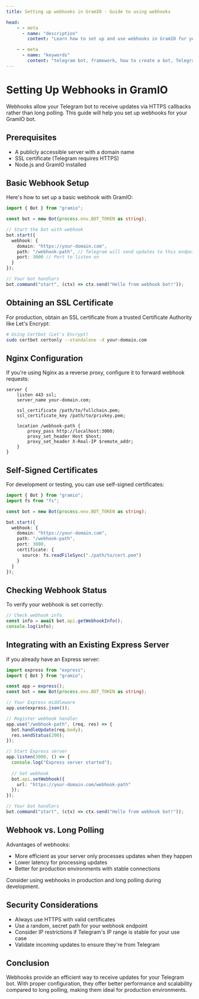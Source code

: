 ```yaml
---
title: Setting up webhooks in GramIO - Guide to using webhooks

head:
    - - meta
      - name: "description"
        content: "Learn how to set up and use webhooks in GramIO for your Telegram bot. This guide covers webhook configuration, HTTPS setup, Nginx configuration, and security considerations."

    - - meta
      - name: "keywords"
        content: "telegram bot, framework, how to create a bot, Telegram, Telegram Bot API, GramIO, TypeScript, JavaScript, Node.JS, Nodejs, Deno, Bun, webhook, HTTPS, SSL certificates, Nginx setup, Express integration, server configuration, webhook vs polling, bot updates, webhook security, setWebhook, serverless webhooks, self-signed certificates"
---
```


# Setting Up Webhooks in GramIO

Webhooks allow your Telegram bot to receive updates via HTTPS callbacks rather than long polling. This guide will help you set up webhooks for your GramIO bot.

## Prerequisites

- A publicly accessible server with a domain name
- SSL certificate (Telegram requires HTTPS)
- Node.js and GramIO installed

## Basic Webhook Setup

Here's how to set up a basic webhook with GramIO:

```typescript
import { Bot } from "gramio";

const bot = new Bot(process.env.BOT_TOKEN as string);

// Start the bot with webhook
bot.start({
  webhook: {
    domain: "https://your-domain.com",
    path: "/webhook-path", // Telegram will send updates to this endpoint
    port: 3000 // Port to listen on
  }
});

// Your bot handlers
bot.command("start", (ctx) => ctx.send("Hello from webhook bot!"));
```

## Obtaining an SSL Certificate

For production, obtain an SSL certificate from a trusted Certificate Authority like Let's Encrypt:

```bash
# Using Certbot (Let's Encrypt)
sudo certbot certonly --standalone -d your-domain.com
```

## Nginx Configuration

If you're using Nginx as a reverse proxy, configure it to forward webhook requests:

```nginx
server {
    listen 443 ssl;
    server_name your-domain.com;

    ssl_certificate /path/to/fullchain.pem;
    ssl_certificate_key /path/to/privkey.pem;

    location /webhook-path {
        proxy_pass http://localhost:3000;
        proxy_set_header Host $host;
        proxy_set_header X-Real-IP $remote_addr;
    }
}
```

## Self-Signed Certificates

For development or testing, you can use self-signed certificates:

```typescript
import { Bot } from "gramio";
import fs from "fs";

const bot = new Bot(process.env.BOT_TOKEN as string);

bot.start({
  webhook: {
    domain: "https://your-domain.com",
    path: "/webhook-path",
    port: 3000,
    certificate: {
      source: fs.readFileSync("./path/to/cert.pem")
    }
  }
});
```

## Checking Webhook Status

To verify your webhook is set correctly:

```typescript
// Check webhook info
const info = await bot.api.getWebhookInfo();
console.log(info);
```

## Integrating with an Existing Express Server

If you already have an Express server:

```typescript
import express from "express";
import { Bot } from "gramio";

const app = express();
const bot = new Bot(process.env.BOT_TOKEN as string);

// Your Express middleware
app.use(express.json());

// Register webhook handler
app.use("/webhook-path", (req, res) => {
  bot.handleUpdate(req.body);
  res.sendStatus(200);
});

// Start Express server
app.listen(3000, () => {
  console.log("Express server started");
  
  // Set webhook
  bot.api.setWebhook({
    url: "https://your-domain.com/webhook-path"
  });
});

// Your bot handlers
bot.command("start", (ctx) => ctx.send("Hello from webhook bot!"));
```

## Webhook vs. Long Polling

Advantages of webhooks:
- More efficient as your server only processes updates when they happen
- Lower latency for processing updates
- Better for production environments with stable connections

Consider using webhooks in production and long polling during development.

## Security Considerations

- Always use HTTPS with valid certificates
- Use a random, secret path for your webhook endpoint
- Consider IP restrictions if Telegram's IP range is stable for your use case
- Validate incoming updates to ensure they're from Telegram

## Conclusion

Webhooks provide an efficient way to receive updates for your Telegram bot. With proper configuration, they offer better performance and scalability compared to long polling, making them ideal for production environments. 